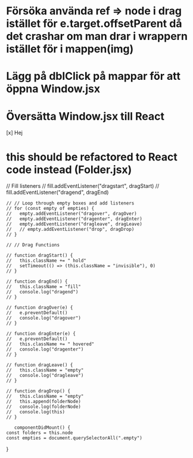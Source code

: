 # Försöka använda ref => node i drag istället för e.target.offsetParent då det crashar om man drar i wrappern istället för i mappen(img)
# Lägg på dblClick på mappar för att öppna Window.jsx
# Översätta Window.jsx till React


[x] Hej
# this should be refactored to React code instead (Folder.jsx)
 // Fill listeners
    // fill.addEventListener("dragstart", dragStart)
    // fill.addEventListener("dragend", dragEnd)

    // // Loop through empty boxes and add listeners
    // for (const empty of empties) {
    //   empty.addEventListener("dragover", dragOver)
    //   empty.addEventListener("dragenter", dragEnter)
    //   empty.addEventListener("dragleave", dragLeave)
    //   // empty.addEventListener("drop", dragDrop)
    // }

    // // Drag Functions

    // function dragStart() {
    //   this.className += " hold"
    //   setTimeout(() => (this.className = "invisible"), 0)
    // }

    // function dragEnd() {
    //   this.className = "fill"
    //   console.log("dragend")
    // }

    // function dragOver(e) {
    //   e.preventDefault()
    //   console.log("dragover")
    // }

    // function dragEnter(e) {
    //   e.preventDefault()
    //   this.className += " hovered"
    //   console.log("dragenter")
    // }

    // function dragLeave() {
    //   this.className = "empty"
    //   console.log("dragleave")
    // }

    // function dragDrop() {
    //   this.className = "empty"
    //   this.append(folderNode)
    //   console.log(folderNode)
    //   console.log(this)
    // }

       componentDidMount() {
    const folders = this.node
    const empties = document.querySelectorAll(".empty")

   
  }
